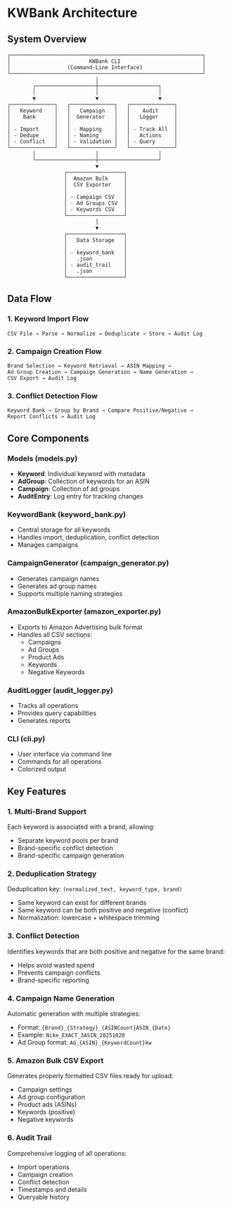 # KWBank Architecture

## System Overview

```
┌─────────────────────────────────────────────────────────────┐
│                         KWBank CLI                          │
│                  (Command-Line Interface)                   │
└─────────────────────────────────────────────────────────────┘
                            │
        ┌───────────────────┼───────────────────┐
        │                   │                   │
        ▼                   ▼                   ▼
┌──────────────┐   ┌──────────────┐   ┌──────────────┐
│   Keyword    │   │   Campaign   │   │    Audit     │
│    Bank      │   │  Generator   │   │   Logger     │
│              │   │              │   │              │
│ - Import     │   │ - Mapping    │   │ - Track All  │
│ - Dedupe     │   │ - Naming     │   │   Actions    │
│ - Conflict   │   │ - Validation │   │ - Query      │
└──────────────┘   └──────────────┘   └──────────────┘
        │                   │                   │
        └───────────────────┼───────────────────┘
                            ▼
                  ┌──────────────────┐
                  │  Amazon Bulk     │
                  │  CSV Exporter    │
                  │                  │
                  │ - Campaign CSV   │
                  │ - Ad Groups CSV  │
                  │ - Keywords CSV   │
                  └──────────────────┘
                            │
                            ▼
                  ┌──────────────────┐
                  │   Data Storage   │
                  │                  │
                  │ - keyword_bank   │
                  │   .json          │
                  │ - audit_trail    │
                  │   .json          │
                  └──────────────────┘
```

## Data Flow

### 1. Keyword Import Flow
```
CSV File → Parse → Normalize → Deduplicate → Store → Audit Log
```

### 2. Campaign Creation Flow
```
Brand Selection → Keyword Retrieval → ASIN Mapping → 
Ad Group Creation → Campaign Generation → Name Generation → 
CSV Export → Audit Log
```

### 3. Conflict Detection Flow
```
Keyword Bank → Group by Brand → Compare Positive/Negative → 
Report Conflicts → Audit Log
```

## Core Components

### Models (models.py)
- **Keyword**: Individual keyword with metadata
- **AdGroup**: Collection of keywords for an ASIN
- **Campaign**: Collection of ad groups
- **AuditEntry**: Log entry for tracking changes

### KeywordBank (keyword_bank.py)
- Central storage for all keywords
- Handles import, deduplication, conflict detection
- Manages campaigns

### CampaignGenerator (campaign_generator.py)
- Generates campaign names
- Generates ad group names
- Supports multiple naming strategies

### AmazonBulkExporter (amazon_exporter.py)
- Exports to Amazon Advertising bulk format
- Handles all CSV sections:
  - Campaigns
  - Ad Groups
  - Product Ads
  - Keywords
  - Negative Keywords

### AuditLogger (audit_logger.py)
- Tracks all operations
- Provides query capabilities
- Generates reports

### CLI (cli.py)
- User interface via command line
- Commands for all operations
- Colorized output

## Key Features

### 1. Multi-Brand Support
Each keyword is associated with a brand, allowing:
- Separate keyword pools per brand
- Brand-specific conflict detection
- Brand-specific campaign generation

### 2. Deduplication Strategy
Deduplication key: `(normalized_text, keyword_type, brand)`
- Same keyword can exist for different brands
- Same keyword can be both positive and negative (conflict)
- Normalization: lowercase + whitespace trimming

### 3. Conflict Detection
Identifies keywords that are both positive and negative for the same brand:
- Helps avoid wasted spend
- Prevents campaign conflicts
- Brand-specific reporting

### 4. Campaign Name Generation
Automatic generation with multiple strategies:
- Format: `{Brand}_{Strategy}_{ASINCount}ASIN_{Date}`
- Example: `Nike_EXACT_3ASIN_20251020`
- Ad Group format: `AG_{ASIN}_{KeywordCount}kw`

### 5. Amazon Bulk CSV Export
Generates properly formatted CSV files ready for upload:
- Campaign settings
- Ad group configuration
- Product ads (ASINs)
- Keywords (positive)
- Negative keywords

### 6. Audit Trail
Comprehensive logging of all operations:
- Import operations
- Campaign creation
- Conflict detection
- Timestamps and details
- Queryable history

